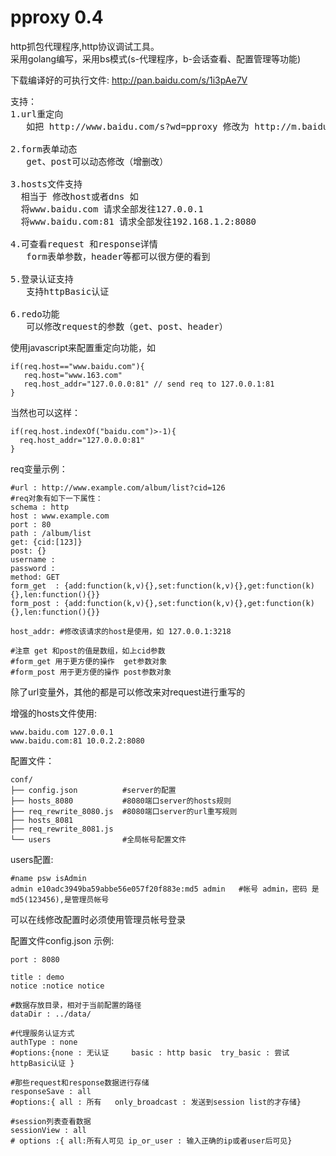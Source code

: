 pproxy 0.4
======
http抓包代理程序,http协议调试工具。  
采用golang编写，采用bs模式(s-代理程序，b-会话查看、配置管理等功能)  

下载编译好的可执行文件: <http://pan.baidu.com/s/1i3pAe7V>  


<pre>
支持：
1.url重定向
   如把 http://www.baidu.com/s?wd=pproxy 修改为 http://m.baidu.com/s?wd=pproxy
   
2.form表单动态  
   get、post可以动态修改（增删改）  
   
3.hosts文件支持
  相当于 修改host或者dns 如  
  将www.baidu.com 请求全部发往127.0.0.1  
  将www.baidu.com:81 请求全部发往192.168.1.2:8080  
  
4.可查看request 和response详情
   form表单参数，header等都可以很方便的看到
   
5.登录认证支持
   支持httpBasic认证
   
6.redo功能
   可以修改request的参数（get、post、header）
</pre>

使用javascript来配置重定向功能，如
```
if(req.host=="www.baidu.com"){
   req.host="www.163.com"
   req.host_addr="127.0.0.0:81" // send req to 127.0.0.1:81
}
```
当然也可以这样：
```
if(req.host.indexOf("baidu.com")>-1){
  req.host_addr="127.0.0.0:81"
}
```

req变量示例：
```
#url : http://www.example.com/album/list?cid=126
#req对象有如下一下属性：
schema : http
host : www.example.com
port : 80
path : /album/list
get: {cid:[123]}
post: {}
username : 
password : 
method: GET
form_get  : {add:function(k,v){},set:function(k,v){},get:function(k){},len:function(){}} 
form_post : {add:function(k,v){},set:function(k,v){},get:function(k){},len:function(){}}

host_addr: #修改该请求的host是使用，如 127.0.0.1:3218

#注意 get 和post的值是数组，如上cid参数
#form_get 用于更方便的操作  get参数对象
#form_post 用于更方便的操作 post参数对象
```
除了url变量外，其他的都是可以修改来对request进行重写的

增强的hosts文件使用:
```
www.baidu.com 127.0.0.1
www.baidu.com:81 10.0.2.2:8080
```



配置文件：
```
conf/
├── config.json          #server的配置
├── hosts_8080           #8080端口server的hosts规则
├── req_rewrite_8080.js  #8080端口server的url重写规则
├── hosts_8081
├── req_rewrite_8081.js
└── users                #全局帐号配置文件
```

users配置:
```
#name psw isAdmin
admin e10adc3949ba59abbe56e057f20f883e:md5 admin   #帐号 admin，密码 是 md5(123456),是管理员帐号
```
可以在线修改配置时必须使用管理员帐号登录

配置文件config.json 示例:
```
port : 8080

title : demo
notice :notice notice

#数据存放目录，相对于当前配置的路径
dataDir : ../data/

#代理服务认证方式
authType : none
#options:{none : 无认证     basic : http basic  try_basic : 尝试httpBasic认证 }

#那些request和response数据进行存储
responseSave : all
#options:{ all : 所有   only_broadcast : 发送到session list的才存储}

#session列表查看数据
sessionView : all
# options :{ all:所有人可见 ip_or_user : 输入正确的ip或者user后可见}

```
